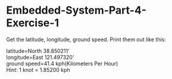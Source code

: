 Embedded-System-Part-4-Exercise-1
=================================
Get the latitude, longitude, ground speed. Print them out like this:

latitude=North 38.850211’<br/>longitude=East 121.497320’<br/>ground speed=41.4 kph(Kilometers Per
Hour)<br/>Hint: 1 knot = 1.85200 kph
